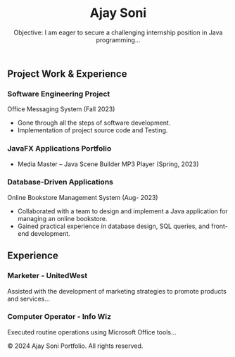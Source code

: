 <!DOCTYPE html>
<html lang="en">
<head>
  <meta charset="UTF-8">
  <meta name="viewport" content="width=device-width, initial-scale=1.0">
  <title>Ajay Soni - Portfolio</title>
  <link rel="stylesheet" href="styles.css">
</head>
<body>
  <header>
    <div class="container">
      <h1>Ajay Soni</h1>
      <p>Objective: I am eager to secure a challenging internship position in Java programming...</p>
    </div>
  </header>

  <section id="projects">
    <div class="container">
      <h2>Project Work & Experience</h2>
      <div class="project">
        <h3>Software Engineering Project</h3>
        <p>Office Messaging System (Fall 2023)</p>
        <ul>
          <li>Gone through all the steps of software development.</li>
          <li>Implementation of project source code and Testing.</li>
        </ul>
      </div>
      <div class="project">
        <h3>JavaFX Applications Portfolio</h3>
        <ul>
          <li>Media Master – Java Scene Builder MP3 Player (Spring, 2023)</li>
          <!-- Add more projects here -->
        </ul>
      </div>
      <div class="project">
        <h3>Database-Driven Applications</h3>
        <p>Online Bookstore Management System (Aug- 2023)</p>
        <ul>
          <li>Collaborated with a team to design and implement a Java application for managing an online bookstore.</li>
          <li>Gained practical experience in database design, SQL queries, and front-end development.</li>
        </ul>
      </div>
    </div>
  </section>

  <section id="experience">
    <div class="container">
      <h2>Experience</h2>
      <div class="job">
        <h3>Marketer - UnitedWest</h3>
        <p>Assisted with the development of marketing strategies to promote products and services...</p>
      </div>
      <div class="job">
        <h3>Computer Operator - Info Wiz</h3>
        <p>Executed routine operations using Microsoft Office tools...</p>
      </div>
    </div>
  </section>

  <footer>
    <div class="container">
      <p>&copy; 2024 Ajay Soni Portfolio. All rights reserved.</p>
    </div>
  </footer>
</body>
</html>

